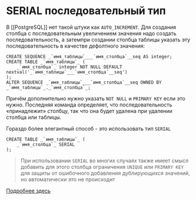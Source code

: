 # SERIAL последовательный тип
В [[PostgreSQL]] нет такой штуки как `AUTO_INCREMENT`. Для создания столбца с последовательным увеличением значения надо создать последовательность, а затемпри создании столбца таблицы указать эту последовательность в качестве дефолтного значения:

```
CREATE SEQUENCE _`имя_таблицы`___`имя_столбца`__seq AS integer;
CREATE TABLE _`имя_таблицы`_ (
    _`имя_столбца`_ integer NOT NULL DEFAULT nextval('_`имя_таблицы`___`имя_столбца`__seq')
);
ALTER SEQUENCE _`имя_таблицы`___`имя_столбца`__seq OWNED BY _`имя_таблицы`_._`имя_столбца`_;
```

Причём дополнительно нужно указать `NOT NULL` и `PRIMARY KEY` если это нужно. Последняя команда определяет, что последовательность «принадлежит» столбцу, так что она будет удалена при удалении столбца или таблицы.

Гораздо более элегантный способ - это использовать тип `SERIAL`
```
CREATE TABLE _`имя_таблицы`_ (
    _`имя_столбца`_ SERIAL
);
```

>При использовании `SERIAL` во многих случаях также имеет смысл добавить для этого столбца ограничения `UNIQUE` или `PRIMARY KEY` для защиты от ошибочного добавления дублирующихся значений, но автоматически это не происходит


[Подробнее здесь](https://postgrespro.ru/docs/postgresql/14/datatype-numeric#DATATYPE-SERIAL)